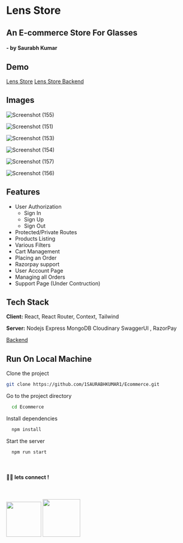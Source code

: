 # Lens Store

## An E-commerce Store For Glasses

#### - by Saurabh Kumar

## Demo

[Lens Store](https://lenstore.vercel.app/)
[Lens Store Backend](https://lenstore-backend.onrender.com/)

## Images

![Screenshot (155)](https://user-images.githubusercontent.com/68764149/165961489-897cd8da-6a27-4e98-9ce1-c12268537ae4.png)

![Screenshot (151)](https://user-images.githubusercontent.com/68764149/165961214-6f1bfa5c-cfd1-4ee6-a4dc-d3539576dd5a.png)

![Screenshot (153)](https://user-images.githubusercontent.com/68764149/165961241-8c696733-c7c9-49fd-ac9a-adc53a102bb0.png)

![Screenshot (154)](https://user-images.githubusercontent.com/68764149/165961649-e510678b-868e-4238-8441-66e4c829e33e.png)

![Screenshot (157)](https://user-images.githubusercontent.com/68764149/165961798-2e53c86e-8f5a-4c46-9adf-9bbf8f6fa987.png)

![Screenshot (156)](https://user-images.githubusercontent.com/68764149/165961292-9feaacf6-94c6-441b-bb46-0fa7708849b2.png)

## Features

-   User Authorization
    -   Sign In
    -   Sign Up
    -   Sign Out
-   Protected/Private Routes
-   Products Listing
-   Various Filters
-   Cart Management
-   Placing an Order
-   Razorpay support
-   User Account Page
-   Managing all Orders
-   Support Page (Under Contruction)

## Tech Stack

**Client:** React, React Router, Context, Tailwind

**Server:** Nodejs Express MongoDB Cloudinary SwaggerUI , RazorPay

[Backend](https://github.com/1SAURABHKUMAR1/Ecommerce-Backend)

## Run On Local Machine

Clone the project

```bash
git clone https://github.com/1SAURABHKUMAR1/Ecommerce.git
```

Go to the project directory

```bash
  cd Ecommerce
```

Install dependencies

```bash
  npm install
```

Start the server

```bash
  npm run start
```

<br>

#### 👨‍💻 lets connect !

<br>

<a href="https://www.twitter.com/1SAURABHKUMAR1"><img src="https://img.shields.io/badge/Twitter-1DA1F2?style=for-the-badge&logo=twitter&logoColor=white" width="93px"/></a>
<a href="https://www.linkedin.com/in/1saurabhkumar1/"><img src="https://img.shields.io/badge/LinkedIn-0077B5?style=for-the-badge&logo=linkedin&logoColor=white" width="100px"/></a>
